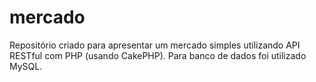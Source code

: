 # mercado
 Repositório criado para apresentar um mercado simples utilizando API RESTful com PHP (usando CakePHP).
 Para banco de dados foi utilizado MySQL.
